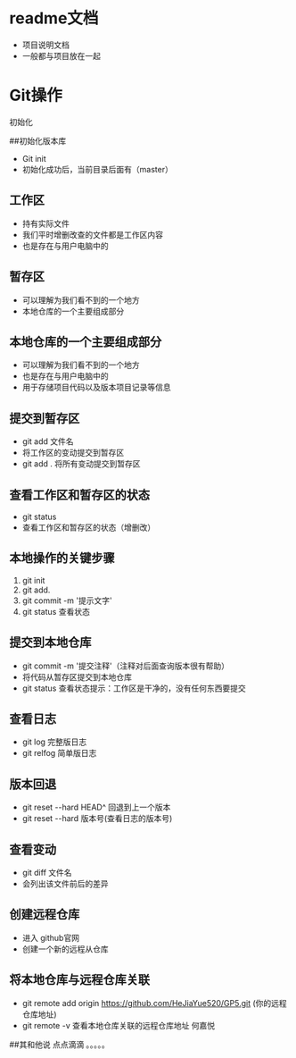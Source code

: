 # readme文档
- 项目说明文档
- 一般都与项目放在一起

# Git操作
初始化

##初始化版本库
- Git init
- 初始化成功后，当前目录后面有（master）

## 工作区
- 持有实际文件
- 我们平时增删改查的文件都是工作区内容
- 也是存在与用户电脑中的
 

## 暂存区
- 可以理解为我们看不到的一个地方
- 本地仓库的一个主要组成部分

## 本地仓库的一个主要组成部分
- 可以理解为我们看不到的一个地方
- 也是存在与用户电脑中的
- 用于存储项目代码以及版本项目记录等信息

## 提交到暂存区
- git add 文件名
- 将工作区的变动提交到暂存区
- git add . 将所有变动提交到暂存区

## 查看工作区和暂存区的状态
- git status
- 查看工作区和暂存区的状态（增删改）

## 本地操作的关键步骤
1. git init
2. git add.
3. git commit -m '提示文字'
4. git status 查看状态

## 提交到本地仓库
- git commit -m '提交注释'（注释对后面查询版本很有帮助）
- 将代码从暂存区提交到本地仓库
- git status 查看状态提示：工作区是干净的，没有任何东西要提交

## 查看日志
- git log     完整版日志
- git relfog  简单版日志

## 版本回退
- git reset --hard HEAD^  回退到上一个版本
- git reset --hard 版本号(查看日志的版本号)

## 查看变动
- git diff 文件名
- 会列出该文件前后的差异

## 创建远程仓库
- 进入 github官网
- 创建一个新的远程从仓库

## 将本地仓库与远程仓库关联
- git remote add origin https://github.com/HeJiaYue520/GP5.git (你的远程仓库地址)
- git remote -v 查看本地仓库关联的远程仓库地址
何嘉悦

##其和他说 
点点滴滴
。。。。。
